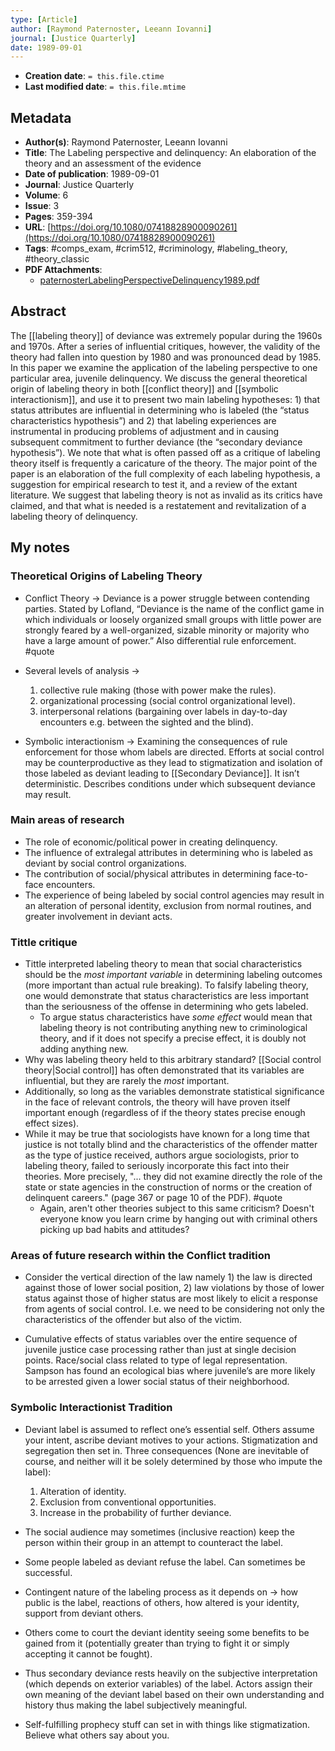 ```yaml
---
type: [Article]
author: [Raymond Paternoster, Leeann Iovanni]
journal: [Justice Quarterly]
date: 1989-09-01
---
```


* **Creation date**: `= this.file.ctime`
* **Last modified date**: `= this.file.mtime`

## Metadata

* **Author(s)**: Raymond Paternoster, Leeann Iovanni
* **Title**: The Labeling perspective and delinquency: An elaboration of the theory and an assessment of the evidence
* **Date of publication**: 1989-09-01
* **Journal**: Justice Quarterly
* **Volume**: 6
* **Issue**: 3
* **Pages**: 359-394
* **URL**: [https://doi.org/10.1080/07418828900090261](https://doi.org/10.1080/07418828900090261)
* **Tags**: #comps_exam, #crim512, #criminology, #labeling_theory, #theory_classic
* **PDF Attachments**:
  * [paternosterLabelingPerspectiveDelinquency1989.pdf](zotero://open-pdf/library/items/8MFG25FJ)

## Abstract

The [[labeling theory]] of deviance was extremely popular during the 1960s and 1970s. After a series of influential critiques, however, the validity of the theory had fallen into question by 1980 and was pronounced dead by 1985. In this paper we examine the application of the labeling perspective to one particular area, juvenile delinquency. We discuss the general theoretical origin of labeling theory in both [[conflict theory]] and [[symbolic interactionism]], and use it to present two main labeling hypotheses: 1) that status attributes are influential in determining who is labeled (the “status characteristics hypothesis”) and 2) that labeling experiences are instrumental in producing problems of adjustment and in causing subsequent commitment to further deviance (the “secondary deviance hypothesis”). We note that what is often passed off as a critique of labeling theory itself is frequently a caricature of the theory. The major point of the paper is an elaboration of the full complexity of each labeling hypothesis, a suggestion for empirical research to test it, and a review of the extant literature. We suggest that labeling theory is not as invalid as its critics have claimed, and that what is needed is a restatement and revitalization of a labeling theory of delinquency.

## My notes

### Theoretical Origins of Labeling Theory

- Conflict Theory -> Deviance is a power struggle between contending parties. Stated by Lofland, “Deviance is the name of the conflict game in which individuals or loosely organized small groups with little power are strongly feared by a well-organized, sizable minority or majority who have a large amount of power.” Also differential rule enforcement. #quote 

- Several levels of analysis -> 
	1) collective rule making (those with power make the rules).
	2) organizational processing (social control organizational level).
	3) interpersonal relations (bargaining over labels in day-to-day encounters e.g. between the sighted and the blind).

- Symbolic interactionism -> Examining the consequences of rule enforcement for those whom labels are directed. Efforts at social control may be counterproductive as they lead to stigmatization and isolation of those labeled as deviant leading to [[Secondary Deviance]]. It isn’t deterministic. Describes conditions under which subsequent deviance may result.

### Main areas of research

- The role of economic/political power in creating delinquency.
- The influence of extralegal attributes in determining who is labeled as deviant by social control organizations.
- The contribution of social/physical attributes in determining face-to-face encounters.
- The experience of being labeled by social control agencies may result in an alteration of personal identity, exclusion from normal routines, and greater involvement in deviant acts.

### Tittle critique

* Tittle interpreted labeling theory to mean that social characteristics should be the *most important variable* in determining labeling outcomes (more important than actual rule breaking). To falsify labeling theory, one would demonstrate that status characteristics are less important than the seriousness of the offense in determining who gets labeled.
	* To argue status characteristics have *some effect* would mean that labeling theory is not contributing anything new to criminological theory, and if it does not specify a precise effect, it is doubly not adding anything new.
* Why was labeling theory held to this arbitrary standard? [[Social control theory|Social control]] has often demonstrated that its variables are influential, but they are rarely the *most* important.
* Additionally, so long as the variables demonstrate statistical significance in the face of relevant controls, the theory will have proven itself important enough (regardless of if the theory states precise enough effect sizes).
* While it may be true that sociologists have known for a long time that justice is not totally blind and the characteristics of the offender matter as the type of justice received, authors argue sociologists, prior to labeling theory, failed to seriously incorporate this fact into their theories. More precisely, "... they did not examine directly the role of the state or state agencies in the construction of norms or the creation of delinquent careers." (page 367 or page 10 of the PDF). #quote 
	* Again, aren't other theories subject to this same criticism? Doesn't everyone know you learn crime by hanging out with criminal others picking up bad habits and attitudes?
  
### Areas of future research within the Conflict tradition

- Consider the vertical direction of the law namely 1) the law is directed against those of lower social position, 2) law violations by those of lower status against those of higher status are most likely to elicit a response from agents of social control. I.e. we need to be considering not only the characteristics of the offender but also of the victim.

- Cumulative effects of status variables over the entire sequence of juvenile justice case processing rather than just at single decision points. Race/social class related to type of legal representation. Sampson has found an ecological bias where juvenile’s are more likely to be arrested given a lower social status of their neighborhood.

### Symbolic Interactionist Tradition

- Deviant label is assumed to reflect one’s essential self. Others assume your intent, ascribe deviant motives to your actions. Stigmatization and segregation then set in. Three consequences (None are inevitable of course, and neither will it be solely determined by those who impute the label):
	1) Alteration of identity.
	2) Exclusion from conventional opportunities.
	3) Increase in the probability of further deviance.

- The social audience may sometimes (inclusive reaction) keep the person within their group in an attempt to counteract the label.

- Some people labeled as deviant refuse the label. Can sometimes be successful.

- Contingent nature of the labeling process as it depends on -> how public is the label, reactions of others, how altered is your identity, support from deviant others.

- Others come to court the deviant identity seeing some benefits to be gained from it (potentially greater than trying to fight it or simply accepting it cannot be fought).

- Thus secondary deviance rests heavily on the subjective interpretation (which depends on exterior variables) of the label. Actors assign their own meaning of the deviant label based on their own understanding and history thus making the label subjectively meaningful.

- Self-fulfilling prophecy stuff can set in with things like stigmatization. Believe what others say about you.